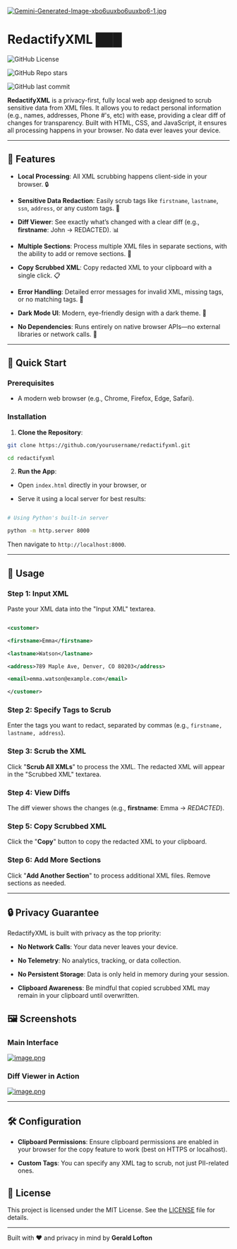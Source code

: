 
  [![Gemini-Generated-Image-xbo6uuxbo6uuxbo6-1.jpg](https://i.postimg.cc/L6t02LwQ/Gemini-Generated-Image-xbo6uuxbo6uuxbo6-1.jpg)](https://postimg.cc/XpvggGV9)

# RedactifyXML  ███

  

![GitHub License](https://img.shields.io/github/license/yourusername/RedactifyXML?style=flat-square)

![GitHub Repo stars](https://img.shields.io/github/stars/Gerald-Lofton/RedactifyXML?style=flat-square)

![GitHub last commit](https://img.shields.io/github/last-commit/Gerald-Lofton/RedactifyXML?style=flat-square)

  

**RedactifyXML** is a privacy-first, fully local web app designed to scrub sensitive data from XML files. It allows you to redact personal information (e.g., names, addresses, Phone #'s, etc) with ease, providing a clear diff of changes for transparency. Built with HTML, CSS, and JavaScript, it ensures all processing happens in your browser. No data ever leaves your device.

  

---

  

## 🌟 Features

  

- **Local Processing**: All XML scrubbing happens client-side in your browser. 🔒

- **Sensitive Data Redaction**: Easily scrub tags like `firstname`, `lastname`, `ssn`, `address`, or any custom tags. 🧼

- **Diff Viewer**: See exactly what’s changed with a clear diff (e.g., **firstname**: John -> REDACTED). 📊

- **Multiple Sections**: Process multiple XML files in separate sections, with the ability to add or remove sections. 📑

- **Copy Scrubbed XML**: Copy redacted XML to your clipboard with a single click. 📋

- **Error Handling**: Detailed error messages for invalid XML, missing tags, or no matching tags. 🚨

- **Dark Mode UI**: Modern, eye-friendly design with a dark theme. 🌙

- **No Dependencies**: Runs entirely on native browser APIs—no external libraries or network calls. 🚀

  

---

  

## 🚀 Quick Start

  

### Prerequisites

- A modern web browser (e.g., Chrome, Firefox, Edge, Safari).
  

### Installation

  

1. **Clone the Repository**:

  

```bash
git clone https://github.com/yourusername/redactifyxml.git

cd redactifyxml
```

  

2. **Run the App**:

- Open `index.html` directly in your browser, or

- Serve it using a local server for best results:

```bash

# Using Python's built-in server

python -m http.server 8000
```

Then navigate to ```http://localhost:8000```.

  

---

  

## 📖 Usage

  

### Step 1: Input XML

  

Paste your XML data into the "Input XML" textarea.

  

```xml

<customer>

<firstname>Emma</firstname>

<lastname>Watson</lastname>

<address>789 Maple Ave, Denver, CO 80203</address>

<email>emma.watson@example.com</email>

</customer>

```

### Step 2: Specify Tags to Scrub

Enter the tags you want to redact, separated by commas (e.g., `firstname, lastname, address`).

### Step 3: Scrub the XML

Click "**Scrub All XMLs**" to process the XML. The redacted XML will appear in the "Scrubbed XML" textarea.

  

### Step 4: View Diffs

  

The diff viewer shows the changes (e.g., **firstname**: Emma -> *REDACTED*).

  

### Step 5: Copy Scrubbed XML

  

Click the "**Copy**" button to copy the redacted XML to your clipboard.

  

### Step 6: Add More Sections

  

Click "**Add Another Section**" to process additional XML files. Remove sections as needed.

  

---

  

## 🔒 Privacy Guarantee

  

RedactifyXML is built with privacy as the top priority:

  

- **No Network Calls**: Your data never leaves your device.

- **No Telemetry**: No analytics, tracking, or data collection.

- **No Persistent Storage**: Data is only held in memory during your session.

- **Clipboard Awareness**: Be mindful that copied scrubbed XML may remain in your clipboard until overwritten.



## 🖼️ Screenshots

  

### Main Interface

  

[![image.png](https://i.postimg.cc/nL2fSvVD/image.png)](https://postimg.cc/678Py4vW)

  

### Diff Viewer in Action

[![image.png](https://i.postimg.cc/6q6zQvCC/image.png)](https://postimg.cc/KkVtq4qY)

  

---

  

## 🛠️ Configuration

  

- **Clipboard Permissions**: Ensure clipboard permissions are enabled in your browser for the copy feature to work (best on HTTPS or localhost).

- **Custom Tags**: You can specify any XML tag to scrub, not just PII-related ones.

## 📄 License

  

This project is licensed under the MIT License. See the [LICENSE](LICENSE) file for details.

---


Built with ❤️ and privacy in mind by **Gerald Lofton**
